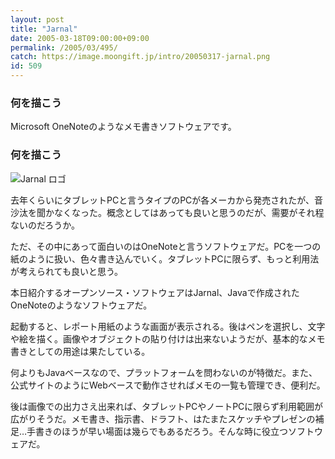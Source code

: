 ```yaml
---
layout: post
title: "Jarnal"
date: 2005-03-18T09:00:00+09:00
permalink: /2005/03/495/
catch: https://image.moongift.jp/intro/20050317-jarnal.png
id: 509
---
```

### 何を描こう
  
Microsoft OneNoteのようなメモ書きソフトウェアです。  
<!--more-->  

### 何を描こう
  

![Jarnal ロゴ](https://image.moongift.jp/intro/20050317-jarnal.png "Jarnal ロゴ")

  

去年くらいにタブレットPCと言うタイプのPCが各メーカから発売されたが、音沙汰を聞かなくなった。概念としてはあっても良いと思うのだが、需要がそれ程ないのだろうか。

  

ただ、その中にあって面白いのはOneNoteと言うソフトウェアだ。PCを一つの紙のように扱い、色々書き込んでいく。タブレットPCに限らず、もっと利用法が考えられても良いと思う。

  

本日紹介するオープンソース・ソフトウェアはJarnal、Javaで作成されたOneNoteのようなソフトウェアだ。

  

起動すると、レポート用紙のような画面が表示される。後はペンを選択し、文字や絵を描く。画像やオブジェクトの貼り付けは出来ないようだが、基本的なメモ書きとしての用途は果たしている。

  

何よりもJavaベースなので、プラットフォームを問わないのが特徴だ。また、公式サイトのようにWebベースで動作させればメモの一覧も管理でき、便利だ。

  

後は画像での出力さえ出来れば、タブレットPCやノートPCに限らず利用範囲が広がりそうだ。メモ書き、指示書、ドラフト、はたまたスケッチやプレゼンの補足…手書きのほうが早い場面は幾らでもあるだろう。そんな時に役立つソフトウェアだ。

